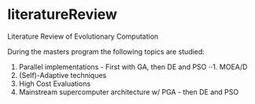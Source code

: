 # literatureReview
Literature Review of Evolutionary Computation 

During the masters program the following topics are studied:

1. Parallel implementations - First with GA, then DE and PSO
⋅⋅1. MOEA/D
2. (Self)-Adaptive techniques
3. High Cost Evaluations
4. Mainstream supercomputer architecture w/ PGA - then DE and PSO
